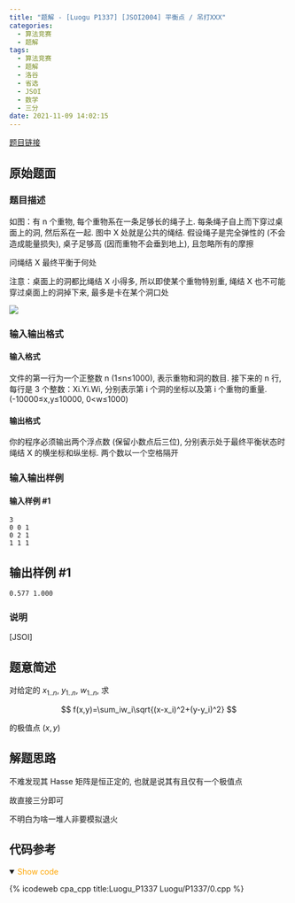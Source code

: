 ```yaml
---
title: "题解 - [Luogu P1337] [JSOI2004] 平衡点 / 吊打XXX"
categories:
  - 算法竞赛
  - 题解
tags:
  - 算法竞赛
  - 题解
  - 洛谷
  - 省选
  - JSOI
  - 数学
  - 三分
date: 2021-11-09 14:02:15
---
```


[题目链接](https://www.luogu.com.cn/problem/P1337)

<!-- more -->

## 原始题面

### 题目描述

如图：有 n 个重物, 每个重物系在一条足够长的绳子上. 每条绳子自上而下穿过桌面上的洞, 然后系在一起. 图中 X 处就是公共的绳结. 假设绳子是完全弹性的 (不会造成能量损失), 桌子足够高 (因而重物不会垂到地上), 且忽略所有的摩擦

问绳结 X 最终平衡于何处

注意：桌面上的洞都比绳结 X 小得多, 所以即使某个重物特别重, 绳结 X 也不可能穿过桌面上的洞掉下来, 最多是卡在某个洞口处

![](1.jpg)

### 输入输出格式

#### 输入格式

文件的第一行为一个正整数 n (1≤n≤1000), 表示重物和洞的数目. 接下来的 n 行, 每行是 3 个整数：Xi.Yi.Wi, 分别表示第 i 个洞的坐标以及第 i 个重物的重量. (-10000≤x,y≤10000, 0<w≤1000)

#### 输出格式

你的程序必须输出两个浮点数 (保留小数点后三位), 分别表示处于最终平衡状态时绳结 X 的横坐标和纵坐标. 两个数以一个空格隔开

### 输入输出样例

#### 输入样例 #1

```input1
3
0 0 1
0 2 1
1 1 1
```

## 输出样例 #1

```output1
0.577 1.000
```

### 说明

[JSOI]

## 题意简述

对给定的 $x_{1..n}$, $y_{1..n}$, $w_{1..n}$, 求

$$
f(x,y)=\sum_iw_i\sqrt{(x-x_i)^2+(y-y_i)^2}
$$

的极值点 $(x,y)$

## 解题思路

不难发现其 Hasse 矩阵是恒正定的, 也就是说其有且仅有一个极值点

故直接三分即可

不明白为啥一堆人非要模拟退火

## 代码参考

<details open>
<summary><font color='orange'>Show code</font></summary>

{% icodeweb cpa_cpp title:Luogu_P1337 Luogu/P1337/0.cpp %}

</details>
